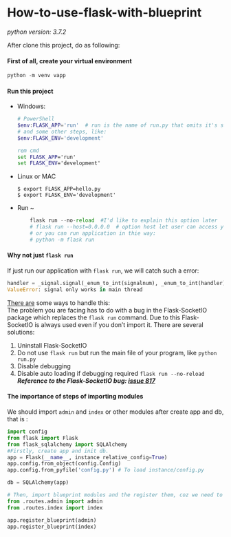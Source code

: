 # How-to-use-flask-with-blueprint

*python version: 3.7.2* <br/>

After clone this project, do as following: 

#### First of all, create your virtual environment
```python
python -m venv vapp
```
#### Run this project
- Windows: 
    ``` PowerShell
    # PowerShell
    $env:FLASK_APP='run'  # run is the name of run.py that omits it's suffix.
    # and some other steps, like:
    $env:FLASK_ENV='development'
    ```
    ```cmd
    rem cmd
    set FLASK_APP='run'
    set FLASK_ENV='development'
    ```

- Linux or MAC
    ```shell
    $ export FLASK_APP=hello.py
    $ export FLASK_ENV='development'
    ```

- Run ~
    ```python
        flask run --no-reload  #I'd like to explain this option later
        # flask run --host=0.0.0.0  # option host let user can access your service not merely from the server machine.
        # or you can run application in thie way:
        # python -m flask run 
    ```

#### Why not just `flask run`
If just run our application with `flask run`, we will catch such a error:
```python
handler = _signal.signal(_enum_to_int(signalnum), _enum_to_int(handler))
ValueError: signal only works in main thread
```
[There are](https://stackoverflow.com/questions/53522052/flask-app-valueerror-signal-only-works-in-main-thread) some ways to handle this:<br/>
The problem you are facing has to do with a bug in the Flask-SocketIO package which replaces the `flask run` command. Due to this Flask-SocketIO is always used even if you don’t import it. There are several solutions:

1. Uninstall Flask-SocketIO
2. Do not use `flask run` but run the main file of your program, like `python run.py`
3. Disable debugging
4. Disable auto loading if debugging required `flask run --no-reload` <br/>
***Reference to the Flask-SocketIO bug: [issue 817](https://github.com/miguelgrinberg/Flask-SocketIO/issues/817)***

#### The importance of steps of importing modules
We should import `admin` and  `index` or other modules after create app and db, that is :
```python
import config
from flask import Flask
from flask_sqlalchemy import SQLAlchemy
#Firstly, create app and init db.
app = Flask(__name__, instance_relative_config=True)
app.config.from_object(config.Config)
app.config.from_pyfile('config.py') # To load instance/config.py

db = SQLAlchemy(app)

# Then, import blueprint modules and the register them, coz we need to use app and db in these bps.
from .routes.admin import admin
from .routes.index import index

app.register_blueprint(admin)
app.register_blueprint(index)
```
